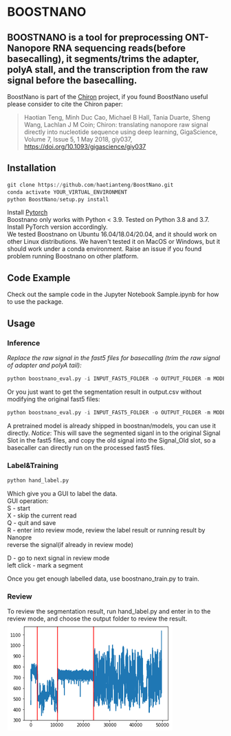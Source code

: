 # BOOSTNANO
## BOOSTNANO is a tool for preprocessing ONT-Nanopore RNA sequencing reads(before basecalling), it segments/trims the adapter, polyA stall, and the transcription from the raw signal before the basecalling.

BoostNano is part of the [Chiron](https://github.com/haotianteng/Chiron) project, if you found BoostNano useful please consider to cite the Chiron paper:
> Haotian Teng, Minh Duc Cao, Michael B Hall, Tania Duarte, Sheng Wang, Lachlan J M Coin; Chiron: translating nanopore raw signal directly into nucleotide sequence using deep learning, GigaScience, Volume 7, Issue 5, 1 May 2018, giy037, https://doi.org/10.1093/gigascience/giy037

## Installation
```python
git clone https://github.com/haotianteng/BoostNano.git  
conda activate YOUR_VIRTUAL_ENVIRONMENT
python BoostNano/setup.py install  
```
Install [Pytorch](https://pytorch.org/)  
Boostnano only works with Python < 3.9. Tested on Python 3.8 and 3.7. Install PyTorch version accordingly.  
We tested Boostnano on Ubuntu 16.04/18.04/20.04, and it should work on other Linux distributions. 
We haven't tested it on MacOS or Windows, but it should work under a conda environment. Raise an issue if you found problem running Boostnano on other platform.  

## Code Example
Check out the sample code in the Jupyter Notebook Sample.ipynb for how to use the package.  

## Usage
### Inference
*Replace the raw signal in the fast5 files for basecalling (trim the raw signal of adapter and polyA tail):*
```python
python boostnano_eval.py -i INPUT_FAST5_FOLDER -o OUTPUT_FOLDER -m MODEL_FOLDER --replace
```
Or you just want to get the segmentation result in output.csv without modifying the original fast5 files:
```python
python boostnano_eval.py -i INPUT_FAST5_FOLDER -o OUTPUT_FOLDER -m MODEL_FOLDER
```
A pretrained model is already shipped in boostnan/models, you can use it directly.
*Notice*: This will save the segmented siganl in to the original Signal Slot in the fast5 files, and copy the old signal into the Signal_Old slot, so a basecaller can directly run on the processed fast5 files.

### Label&Training
```python
python hand_label.py
```
Which give you a GUI to label the data.  
GUI operation:  
S - start  
X - skip the current read  
Q - quit and save  
R - enter into review mode, review the label result or running result by Nanopre  
    reverse the signal(if already in review mode)  

D - go to next signal in review mode  
left click - mark a segment  

Once you get enough labelled data, use boostnano_train.py to train.  

### Review
To review the segmentation result, run hand_label.py and enter in to the review mode, and choose the output folder to review the result.  
![A sample segmentation](./sample_data/sample.png)  
